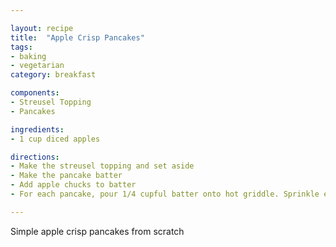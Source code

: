 ```yaml
---

layout: recipe
title:  "Apple Crisp Pancakes"
tags: 
- baking
- vegetarian
category: breakfast

components:
- Streusel Topping
- Pancakes

ingredients:
- 1 cup diced apples

directions:
- Make the streusel topping and set aside
- Make the pancake batter
- Add apple chucks to batter
- For each pancake, pour 1/4 cupful batter onto hot griddle. Sprinkle each pancake evenly with scant 2 tablespoons and Streusel mixture. 

---
```


Simple apple crisp pancakes from scratch